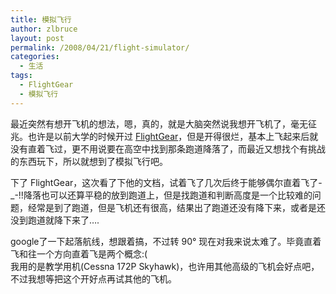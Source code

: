 ```yaml
---
title: 模拟飞行
author: zlbruce
layout: post
permalink: /2008/04/21/flight-simulator/
categories:
  - 生活
tags:
  - FlightGear
  - 模拟飞行
---
```

最近突然有想开飞机的想法，嗯，真的，就是大脑突然说我想开飞机了，毫无征兆。也许是以前大学的时候开过 [FlightGear][1]，但是开得很烂，基本上飞起来后就没有直着飞过，更不用说要在高空中找到那条跑道降落了，而最近又想找个有挑战的东西玩下，所以就想到了模拟飞行吧。

下了 FlightGear，这次看了下他的文档，试着飞了几次后终于能够偶尔直着飞了-_-!!降落也可以还算平稳的放到跑道上，但是找跑道和判断高度是一个比较难的问题，经常是到了跑道，但是飞机还有很高，结果出了跑道还没有降下来，或者是还没到跑道就降下来了&#8230;.

google了一下起落航线，想跟着搞，不过转 90° 现在对我来说太难了。毕竟直着飞和往一个方向直着飞是两个概念:(  
我用的是教学用机(Cessna 172P Skyhawk)，也许用其他高级的飞机会好点吧，不过我想等把这个开好点再试其他的飞机。

 [1]: http://www.flightgear.org/ "flightgear"